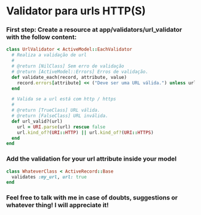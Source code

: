 # Validator para urls HTTP(S)

### First step: Create a resource at app/validators/url_validator with the follow content:

```ruby
class UrlValidator < ActiveModel::EachValidator
  # Realiza a validação de url
  #
  # @return [NilClass] Sem erro de validação
  # @return [ActiveModel::Errors] Erros de validação.
  def validate_each(record, attribute, value)
    record.errors[attribute] << ("Deve ser uma URL válida.") unless url_valid?(value)
  end

  # Valida se a url está com http / https
  #
  # @return [TrueClass] URL válida.
  # @return [FalseClass] URL inválida.
  def url_valid?(url)
    url = URI.parse(url) rescue false
    url.kind_of?(URI::HTTP) || url.kind_of?(URI::HTTPS)
  end
end
```

### Add the validation for your url attribute inside your model

```ruby
class WhateverClass < ActiveRecord::Base
  validates :my_url, url: true
end
```

### Feel free to talk with me in case of doubts, suggestions or whatever thing! I will appreciate it!
